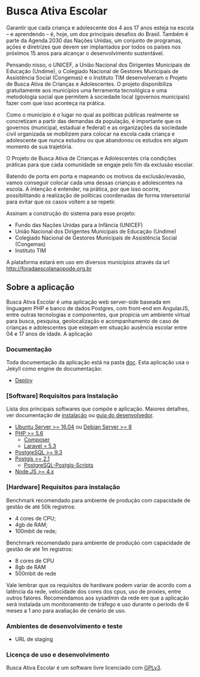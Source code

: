 # Busca Ativa Escolar

Garantir que cada criança e adolescente dos 4 aos 17 anos esteja na escola – e aprendendo – é, hoje, um dos principais desafios do Brasil. Também é parte da Agenda 2030 das Nações Unidas, um conjunto de programas, ações e diretrizes que devem ser implantados por todos os países nos próximos 15 anos para alcançar o desenvolvimento sustentável.

Pensando nisso, o UNICEF, a União Nacional dos Dirigentes Municipais de Educação (Undime), o Colegiado Nacional de Gestores Municipais de Assistência Social (Congemas) e o Instituto TIM desenvolveram o Projeto de Busca Ativa de Crianças e Adolescentes. O projeto disponibiliza gratuitamente aos municípios uma ferramenta tecnológica e uma metodologia social que permitem à sociedade local (governos municipais) fazer com que isso aconteça na prática.

Como o município é o lugar no qual as políticas públicas realmente se concretizam a partir das demandas da população, é importante que os governos (municipal, estadual e federal) e as organizações da sociedade civil organizada se mobilizem para colocar na escola cada criança e adolescente que nunca estudou ou que abandonou os estudos em algum momento de sua trajetória.

O Projeto de Busca Ativa de Crianças e Adolescentes cria condições práticas para que cada comunidade se engaje pelo fim da exclusão escolar.

Batendo de porta em porta e mapeando os motivos da exclusão/evasão, vamos conseguir colocar cada uma dessas crianças e adolescentes na escola. A intenção é entender, na prática, por que isso ocorre, possibilitando a realização de políticas coordenadas de forma intersetorial para evitar que os casos voltem a se repetir.

Assinam a construção do sistema para esse projeto:

* Fundo das Nações Unidas para a Infância (UNICEF)
* União Nacional dos Dirigentes Municipais de Educação (Undime)
* Colegiado Nacional de Gestores Municipais de Assistência Social (Congemas)
* Instituto TIM

A plataforma estará em uso em diversos municipios através da url http://foradaescolanaopode.org.br

## Sobre a aplicação
Busca Ativa Escolar é uma aplicação web server-side baseada em linguagem PHP e banco de dados Postgres, com front-end em AngularJS, entre outras tecnologias e componentes, que propicia um ambiente virtual para busca, pesquisa, geolocalização e acompanhamento de caso de crianças e adolescentes que estejam em situação ausência escolar entre 04 e 17 anos de idade. A aplicação

### Documentação 
Toda documentação da aplicação está na pasta [doc](doc). Esta aplicação usa o Jekyll como engine de documentação:
- [Deploy](doc/bae_deploy.md)

### [Software] Requisitos para Instalação
Lista dos principais softwares que compõe e aplicação. Maiores detalhes, ver documentação de [instalação](doc/deploy.md) ou [guia do desenvolvedor](doc/developer_guide.md).

- [Ubuntu Server >= 16.04](http://www.ubuntu.com) ou [Debian Server >= 8](https://www.debian.org.)
- [PHP >= 5.6](http://php.net)
	- [Composer](https://getcomposer.org)
	- [Laravel = 5.3](https://laravel.com)
- [PostgreSQL >= 9.3](http://www.postgresql.org/)
- [Postgis >= 2.1](http://postgis.net)
  - [PostgreSQL-Postgis-Scripts](http://packages.ubuntu.com/trusty/misc/postgresql-9.3-postgis-2.1)
- [Node.JS >= 4.x](https://nodejs.org/en/)


### [Hardware] Requisitos para instalação

Benchmark recomendado para ambiente de produção com capacidade de gestão de até 50k registros:

*  4 cores de CPU;
* 4gb de RAM;
* 100mbit de rede;

Benchmark recomendado para ambiente de produção com capacidade de gestão de até 1m registros:

* 8 cores de CPU
* 8gb de RAM
* 500mbit de rede

Vale lembrar que os requisitos de hardware podem variar de acordo com a latência da rede, velocidade dos cores dos cpus, uso de proxies, entre outros fatores. Recomendamos aos sysadmin da rede em que a aplicação será instalada um monitoramento de tráfego e uso durante o período de 6 meses a 1 ano para avaliação de cenário de uso.


### Ambientes de desenvolvimento e teste
* URL de staging

### Licença de uso e desenvolvimento

Busca Ativa Escolar é um software livre licenciado com [GPLv3](http://gplv3.fsf.org).
